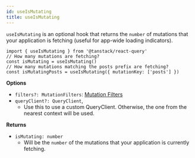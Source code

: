 ```yaml
---
id: useIsMutating
title: useIsMutating
---
```


`useIsMutating` is an optional hook that returns the `number` of mutations that your application is fetching (useful for app-wide loading indicators).

```tsx
import { useIsMutating } from '@tanstack/react-query'
// How many mutations are fetching?
const isMutating = useIsMutating()
// How many mutations matching the posts prefix are fetching?
const isMutatingPosts = useIsMutating({ mutationKey: ['posts'] })
```

**Options**

- `filters?: MutationFilters`: [Mutation Filters](../guides/filters.md#mutation-filters)
- `queryClient?: QueryClient`,
  - Use this to use a custom QueryClient. Otherwise, the one from the nearest context will be used.

**Returns**

- `isMutating: number`
  - Will be the `number` of the mutations that your application is currently fetching.
